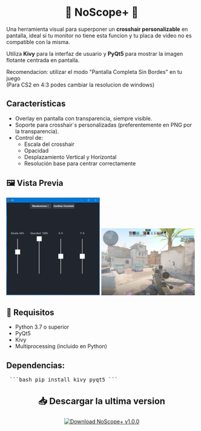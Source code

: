 <h1 align="center">🎯 NoScope+ 🎯</h1>

Una herramienta visual para superponer un **crosshair personalizable** en pantalla, ideal si tu monitor no tiene esta funcion y tu placa de video no es compatible con la misma. 

Utiliza **Kivy** para la interfaz de usuario y **PyQt5** para mostrar la imagen flotante centrada en pantalla.

Recomendacion: utilizar el modo "Pantalla Completa Sin Bordes" en tu juego <br>
(Para CS2 en 4:3 podes cambiar la resolucion de windows)

<h2>Características</h2>

- Overlay en pantalla con transparencia, siempre visible.
- Soporte para crosshair´s personalizadas (preferentemente en PNG por la transparencia).
- Control de:
  - Escala del crosshair
  - Opacidad
  - Desplazamiento Vertical y Horizontal
  - Resolución base para centrar correctamente


## 🖼️ Vista Previa

<p float="left">
  <img src="assets/NoScope+.jpg" width="49%"/>
  <img src="assets/in_game.jpg" width="49%"/>
</p>





<h2>🚀 Requisitos</h2>

- Python 3.7 o superior
- PyQt5
- Kivy
- Multiprocessing (incluido en Python)

<h2>Dependencias:</h2>
<pre lang="markdown"> ```bash pip install kivy pyqt5 ``` </pre>


<h3 align="center" style="font-size:23px">📥 Descargar la ultima version</h3>
<p align="center">
  <a href="https://github.com/schadri/NoScope-/releases/tag/v1.0">
    <img src="https://img.shields.io/badge/NoScope%2B%20v1.0.0-Descargar-blue?style=for-the-badge&logo=github" alt="Download NoScope+ v1.0.0" />
  </a>
</p>

